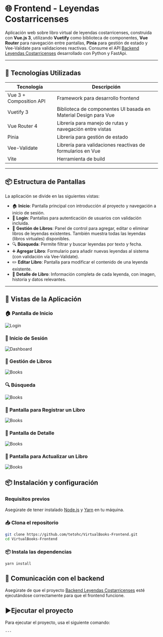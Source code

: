 # 🌐 Frontend - Leyendas Costarricenses

Aplicación web sobre libro virtual de leyendas costarricenses, construida con **Vue.js 3**, utilizando **Vuetify** como biblioteca de componentes, **Vue Router** para navegación entre pantallas, **Pinia** para gestión de estado y Vee-Validate para validaciones reactivas. 
Consume el API [Backend Leyendas Costarricenses](https://github.com/tetohc/VirtualBooks-Backend) desarrollado con Python y FastApi.

---

## 🧰 Tecnologías Utilizadas

| Tecnología              | Descripción                                                                 |
|-------------------------|------------------------------------------------------------------------------|
| Vue 3 + Composition API | Framework para desarrollo frontend  |
| Vuetify 3               | Biblioteca de componentes UI basada en Material Design para Vue             |
| Vue Router 4            | Librería para manejo de rutas y navegación entre vistas                     |
| Pinia                   | Librería para gestión de estado                    |
| Vee-Validate            | Librería para validaciones reactivas de formularios en Vue                  |
| Vite                    | Herramienta de build            |

---

## 📦 Estructura de Pantallas

La aplicación se divide en las siguientes vistas:

- 🏠 **Inicio**: Pantalla principal con introducción al proyecto y navegación a inicio de sesión.  
- 🔐 **Login**: Pantallas para autenticación de usuarios con validación incluida.  
- 📖 **Gestión de Libros**: Panel de control para agregar, editar o eliminar libros de leyendas existentes. También muestra todas las leyendas (libros virtuales) disponibles. 
- 🔍 **Búsqueda**: Permite filtrar y buscar leyendas por texto y fecha.  
-  ➕ **Agregar Libro**: Formulario para añadir nuevas leyendas al sistema (con validación vía Vee-Validate). 
- ✏️ **Editar Libro**: Pantalla para modificar el contenido de una leyenda existente.  
- 📄 **Detalle de Libro**: Información completa de cada leyenda, con imagen, historia y datos relevantes.  

---

## 🧪 Vistas de la Aplicación

### 🏠  Pantalla de Inicio
![Login](https://raw.githubusercontent.com/tetohc/MediaResources/refs/heads/main/images/covers/vitual-books/home_page.png)

### 🔐 Inicio de Sesión
![Dashboard](https://raw.githubusercontent.com/tetohc/MediaResources/refs/heads/main/images/covers/vitual-books/login.png)

### 📖 Gestión de Libros
![Books](https://raw.githubusercontent.com/tetohc/MediaResources/refs/heads/main/images/covers/vitual-books/legends.png)

### 🔍 Búsqueda
![Books](https://raw.githubusercontent.com/tetohc/MediaResources/refs/heads/main/images/covers/vitual-books/search.png)

### 📝 Pantalla para Registrar un Libro
![Books](https://raw.githubusercontent.com/tetohc/MediaResources/refs/heads/main/images/covers/vitual-books/create.png)

### 📄 Pantalla de Detalle
![Books](https://raw.githubusercontent.com/tetohc/MediaResources/refs/heads/main/images/covers/vitual-books/detail.png)

### 📝 Pantalla para Actualizar un Libro
![Books](https://raw.githubusercontent.com/tetohc/MediaResources/refs/heads/main/images/covers/vitual-books/update.png)


## 📦 Instalación y configuración

### Requisitos previos

Asegúrate de tener instalado [Node.js](https://nodejs.org/) y [Yarn](https://classic.yarnpkg.com/en/docs) en tu máquina.

### 📥 Clona el repositorio
```bash
git clone https://github.com/tetohc/VirtualBooks-Frontend.git
cd VirtualBooks-Frontend
```

### 📦 Instala las dependencias
```
yarn install
```

## 🔗 Comunicación con el backend

Asegúrate de que el proyecto [Backend Leyendas Costarricenses](https://github.com/tetohc/VirtualBooks-Backend) esté ejecutándose correctamente para que el frontend funcione.

## ▶️Ejecutar el proyecto

Para ejecutar el proyecto, usa el siguiente comando:

```bash
---
